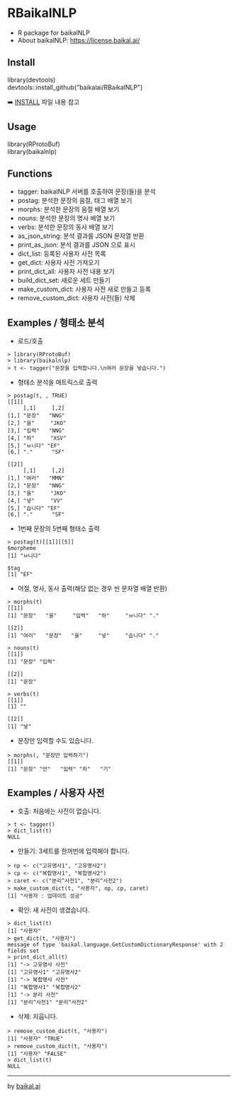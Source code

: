 # RBaikalNLP

* R package for baikalNLP
* About baikalNLP: https://license.baikal.ai/

## Install

library(devtools)  
devtools::install_github("baikalai/RBaikalNLP")  

➡️ [INSTALL](https://github.com/baikalai/RBaikalNLP/blob/main/INSTALL.md) 파일 내용 참고 

## Usage

library(RProtoBuf)  
library(baikalnlp)

## Functions

- tagger: baikalNLP 서버를 호출하여 문장(들)을 분석
- postag: 분석한 문장의 음절, 태그 배열 보기
- morphs: 분석한 문장의 음절 배열 보기
- nouns: 분석한 문장의 명사 배열 보기
- verbs: 분석한 문장의 동사 배열 보기
- as_json_string: 분석 결과를 JSON 문자열 반환
- print_as_json: 분석 결과를 JSON 으로 표시
- dict_list: 등록된 사용자 사전 목록
- get_dict: 사용자 사전 가져오기
- print_dict_all: 사용자 사전 내용 보기
- build_dict_set: 새로운 세트 만들기
- make_custom_dict: 사용자 사전 새로 만들고 등록
- remove_custom_dict: 사용자 사전(들) 삭제

## Examples / 형태소 분석

- 로드/호출
```
> library(RProtoBuf)
> library(baikalnlp)
> t <- tagger("문장을 입력합니다.\n여러 문장을 넣습니다.")
```
- 형태소 분석을 매트릭스로 출력
```
> postag(t, , TRUE)
[[1]]
     [,1]     [,2]
[1,] "문장"   "NNG"
[2,] "을"     "JKO"
[3,] "입력"   "NNG"
[4,] "하"     "XSV"
[5,] "ㅂ니다" "EF"
[6,] "."      "SF"

[[2]]
     [,1]     [,2]
[1,] "여러"   "MMN"
[2,] "문장"   "NNG"
[3,] "을"     "JKO"
[4,] "넣"     "VV"
[5,] "습니다" "EF"
[6,] "."      "SF"
```
- 1번째 문장의 5번째 형태소 출력
```
> postag(t)[[1]][[5]]
$morpheme
[1] "ㅂ니다"

$tag
[1] "EF"
```
- 어절, 명사, 동사 출력(해당 없는 경우 빈 문자열 배열 반환)
```
> morphs(t)
[[1]]
[1] "문장"   "을"     "입력"   "하"     "ㅂ니다" "."

[[2]]
[1] "여러"   "문장"   "을"     "넣"     "습니다" "."

> nouns(t)
[[1]]
[1] "문장" "입력"

[[2]]
[1] "문장"

> verbs(t)
[[1]]
[1] ""

[[2]]
[1] "넣"
```
- 문장만 입력할 수도 있습니다.
```
> morphs(, "문장만 입력하기")
[[1]]
[1] "문장" "만"   "입력" "하"   "기"
```

## Examples / 사용자 사전

- 호출: 처음에는 사전이 없습니다.
```
> t <- tagger()
> dict_list(t)
NULL
```
- 만들기: 3세트를 한꺼번에 입력해야 합니다.
```
> np <- c("고유명사1", "고유명사2")
> cp <- c("복합명사1", "복합명사2")
> caret <- c("분리^사전1", "분리^사전2")
> make_custom_dict(t, "사용자", np, cp, caret)
[1] "사용자 : 업데이트 성공"
```
- 확인: 새 사전이 생겼습니다.
```
> dict_list(t)
[1] "사용자"
> get_dict(t, "사용자")
message of type 'baikal.language.GetCustomDictionaryResponse' with 2 fields set
> print_dict_all(t)
[1] "-> 고유명사 사전"
[1] "고유명사1" "고유명사2"
[1] "-> 복합명사 사전"
[1] "복합명사1" "복합명사2"
[1] "-> 분리 사전"
[1] "분리^사전1" "분리^사전2"
```
- 삭제: 지웁니다.
```
> remove_custom_dict(t, "사용자")
[1] "사용자" "TRUE"
> remove_custom_dict(t, "사용자")
[1] "사용자" "FALSE"
> dict_list(t)
NULL
```

---

by [baikal.ai](https://baikal.ai)
